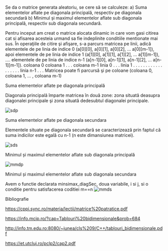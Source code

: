 Se da o matrice generata aleatoriu, se cere să se calculeze: a) Suma elementelor aflate pe diagonala principală, respectiv pe diagonala secundară b) Minimul și maximul elementelor aflate sub diagonala principală, respectiv sub diagonala secundară.

Pentru inceput am creat o matrice alocata dinamic in care vom gasi citirea cat si afisarea acesteia urmand sa fie indeplinite conditiile mentionate mai sus.
În operaţiile de citire şi afişare, s-a parcurs matricea pe linii, adică elementele de
pe linia de indice 0 (a[0][0], a[0][1], a[0][2], ... a[0][m-1]), apoi elementele de pe linia de
indice 1 (a[1][0], a[1][1], a[1][2], ... a[1][m-1]), .... elementele de pe linia de indice n-1
(a[n-1][0], a[n-1][1], a[n-1][2], ... a[n-1][m-1]).
coloana 0 coloana 1 . . . coloana m-1
linia 0 . . .
linia 1 . . .
. . . . . . . . . . . . . . .
linia n-1 . . .
Matricea poate fi parcursă şi pe coloane (coloana 0, coloana 1, ... , coloana m-1)

Suma elementelor aflate pe diagonala principală

Diagonala principală împarte matricea în două zone: zona situată deasupra diagonalei principale şi zona situată dedesubtul diagonalei principale.

 ![sdp](https://user-images.githubusercontent.com/115788226/211169181-95730702-b259-4322-a040-b7a968ee4394.png)


Suma elementelor aflate pe diagonala secundara

Elementele situate pe diagonala secundară se caracterizează prin faptul că suma indicilor este egală cu n-1 (n este dimansiunea matricei).
 
![sds](https://user-images.githubusercontent.com/115788226/211169191-a3ab4f7b-b37b-49bf-af77-b06fe7fbc5b9.png)

Minimul și maximul elementelor aflate sub diagonala principală

 ![mmdp](https://user-images.githubusercontent.com/115788226/211169205-066c51c7-db6d-4367-a059-510c4abfc6ce.png)


Minimul și maximul elementelor aflate sub diagonala secundara

Avem o functie declarata minsimax_diagSec, doua variabile, i si j, si o conditie pentru satisfacerea coditiei m==n
 ![mmds](https://user-images.githubusercontent.com/115788226/211169209-07bd6726-362f-41d7-93fb-beaa13b45cb0.png)


Bibliografie

https://cppi.sync.ro/materia/lectii/matrice%20patratice.pdf

https://info.mcip.ro/?cap=Tablouri%20bidimensionale&prob=684

http://info.tm.edu.ro:8080/~junea/cls%209/C++/tablouri_bidimensionale.pdf

https://et.utcluj.ro/pclp2/cap2.pdf

